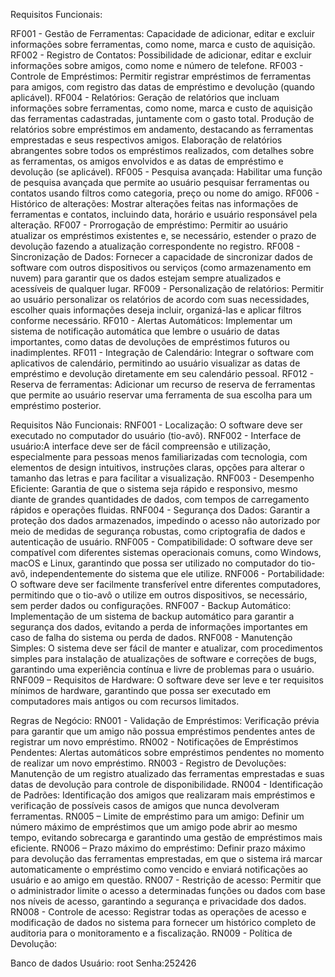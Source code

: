 Requisitos Funcionais:

RF001 - Gestão de Ferramentas: Capacidade de adicionar, editar e excluir informações sobre ferramentas, como nome, marca e custo de aquisição.
RF002 - Registro de Contatos: Possibilidade de adicionar, editar e excluir informações sobre amigos, como nome e número de telefone.
RF003 - Controle de Empréstimos: Permitir registrar empréstimos de ferramentas para amigos, com registro das datas de empréstimo e devolução (quando aplicável).
RF004 - Relatórios: Geração de relatórios que incluam informações sobre ferramentas, como nome, marca e custo de aquisição das ferramentas cadastradas, juntamente com o gasto 
total.
Produção de relatórios sobre empréstimos em andamento, destacando as ferramentas emprestadas e seus respectivos amigos.
Elaboração de relatórios abrangentes sobre todos os empréstimos realizados, com detalhes sobre as ferramentas, os amigos envolvidos e as datas de empréstimo e devolução (se aplicável).
RF005 - Pesquisa avançada: Habilitar uma função de pesquisa avançada que permite ao usuário pesquisar ferramentas ou contatos usando filtros como categoria, preço ou nome do amigo.
RF006 - Histórico de alterações: Mostrar alterações feitas nas informações de ferramentas e contatos, incluindo data, horário e usuário responsável pela alteração.
RF007 - Prorrogação de empréstimo: Permitir ao usuário atualizar os empréstimos existentes e, se necessário, estender o prazo de devolução fazendo a atualização correspondente no registro.
RF008 - Sincronização de Dados: Fornecer a capacidade de sincronizar dados de software com outros dispositivos ou serviços (como armazenamento em nuvem) para garantir que os dados estejam sempre atualizados e acessíveis de qualquer lugar.
RF009 - Personalização de relatórios: Permitir ao usuário personalizar os relatórios de acordo com suas necessidades, escolher quais informações deseja incluir, organizá-las e aplicar filtros conforme necessário.
RF010 - Alertas Automáticos: Implementar um sistema de notificação automática que lembre o usuário de datas importantes, como datas de devoluções de empréstimos futuros ou inadimplentes.
RF011 - Integração de Calendário: Integrar o software com aplicativos de calendário, permitindo ao usuário visualizar as datas de empréstimo e devolução diretamente em seu calendário pessoal.
RF012 - Reserva de ferramentas: Adicionar um recurso de reserva de ferramentas que permite ao usuário reservar uma ferramenta de sua escolha para um empréstimo posterior.

Requisitos Não Funcionais:
RNF001 - Localização: O software deve ser executado no computador do usuário (tio-avô).
RNF002 - Interface de usuário:A interface deve ser de fácil compreensão e utilização, especialmente para pessoas menos familiarizadas com tecnologia, com elementos de design intuitivos, instruções claras, opções para alterar o tamanho das letras e para facilitar a visualização.
RNF003 - Desempenho Eficiente: Garantia de que o sistema seja rápido e responsivo, mesmo diante de grandes quantidades de dados, com tempos de carregamento rápidos e operações fluidas.
RNF004 - Segurança dos Dados: Garantir a proteção dos dados armazenados, impedindo o acesso não autorizado por meio de medidas de segurança robustas, como criptografia de dados e autenticação de usuário.
RNF005 - Compatibilidade: O software deve ser compatível com diferentes sistemas operacionais comuns, como Windows, macOS e Linux, garantindo que possa ser utilizado no computador do tio-avô, independentemente do sistema que ele utilize.
RNF006 - Portabilidade: O software deve ser facilmente transferível entre diferentes computadores, permitindo que o tio-avô o utilize em outros dispositivos, se necessário, sem perder dados ou configurações.
RNF007 - Backup Automático: Implementação de um sistema de backup automático para garantir a segurança dos dados, evitando a perda de informações importantes em caso de falha do sistema ou perda de dados.
RNF008 - Manutenção Simples: O sistema deve ser fácil de manter e atualizar, com procedimentos simples para instalação de atualizações de software e correções de bugs, garantindo uma experiência contínua e livre de problemas para o usuário.
RNF009 – Requisitos de Hardware: O software deve ser leve e ter requisitos mínimos de hardware, garantindo que possa ser executado em computadores mais antigos ou com recursos limitados.

Regras de Negócio:
RN001 - Validação de Empréstimos: Verificação prévia para garantir que um amigo não possua empréstimos pendentes antes de registrar um novo empréstimo.
RN002 - Notificações de Empréstimos Pendentes: Alertas automáticos sobre empréstimos pendentes no momento de realizar um novo empréstimo.
RN003 - Registro de Devoluções: Manutenção de um registro atualizado das ferramentas emprestadas e suas datas de devolução para controle de disponibilidade.
RN004 - Identificação de Padrões: Identificação dos amigos que realizaram mais empréstimos e verificação de possíveis casos de amigos que nunca devolveram ferramentas.
RN005 – Limite de empréstimo para um amigo: Definir um número máximo de empréstimos que um amigo pode abrir ao mesmo tempo, evitando sobrecarga e garantindo uma gestão de empréstimos mais eficiente.
RN006 – Prazo máximo do empréstimo: Definir prazo máximo para devolução das ferramentas emprestadas, em que o sistema irá marcar automaticamente o empréstimo como vencido e enviará notificações ao usuário e ao amigo em questão.
RN007 - Restrição de acesso: Permitir que o administrador limite o acesso a determinadas funções ou dados com base nos níveis de acesso, garantindo a segurança e privacidade dos dados.
RN008 - Controle de acesso: Registrar todas as operações de acesso e modificação de dados no sistema para fornecer um histórico completo de auditoria para o monitoramento e a fiscalização.
RN009 - Política de Devolução:

Banco de dados
Usuário: root
Senha:252426
